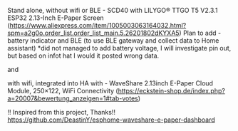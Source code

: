 Stand alone, without wifi or BLE - SCD40 with LILYGO® TTGO T5 V2.3.1 ESP32 2.13-Inch E-Paper Screen 
(https://www.aliexpress.com/item/1005003063164032.html?spm=a2g0o.order_list.order_list_main.5.26201802dKYXA5)
Plan to add - battery indicator and BLE (to use BLE gateway and collect data to Home assistant)
*did not managed to add battery voltage, I will investigate pin out, but based on infot hat I would it posted wrong data.

and

with wifi, integrated into HA with - WaveShare 2.13inch E-Paper Cloud Module, 250×122, WiFi Connectivity 
(https://eckstein-shop.de/index.php?a=20007&bewertung_anzeigen=1#tab-votes)

!! Inspired from this project, Thanks!! https://github.com/DeastinY/esphome-waveshare-e-paper-dashboard
